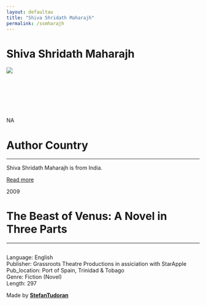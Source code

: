 ```yaml
---
layout: defaultau
title: "Shiva Shridath Maharajh"
permalink: /ssmharajh
---
```

<!-- partial:index.partial.html -->
<div class="content">
    <h1>Shiva Shridath Maharajh</h1>
    <div class="quote">
        <div><img src="NA" class="logo"></div>
    </div>
    <div class="timeline">
        <div style="padding-bottom:100px;"></div>
        <div class="block">
            <div class="date right"><p class="right"> NA </p></div>
            <div class="dot"></div>
            <div class="left first">
                <h1>Author Country</h1><hr>
            <p>Shiva Shridath Maharajh is from India.</p>
                <a href="NA" target="_blank">Read more</a>
            </div>
        </div>
        <div class="block">
            <div class="date left"><p class="left">2009</p></div>
            <div class="dot"></div>
            <div class="right">
                <h1>The Beast of Venus: A Novel in Three Parts</h1><hr>
                <p><img src=""></p>
                <p>
                Language: English<br/>
                Publisher: Grassroots Theatre Productions in assiciation with StarApple<br/>
                Pub_location: Port of Spain, Trinidad & Tobago<br/>
                Genre: Fiction (Novel)<br/>
                Length: 297</p>
            </div>
        </div>
        <div id="footer">
        <p id="copyright">Made by&nbsp;<strong><a href="https://www.linkedin.com/in/nicolae-stefan-tudoran-b02291127/" target="_blank">StefanTudoran</a></strong></p>
    </div>
</div>
<!-- partial -->
  <script src='https://cdnjs.cloudflare.com/ajax/libs/jquery/3.1.1/jquery.min.js'></script><script  src="assets/js/authorscript.js"></script>
